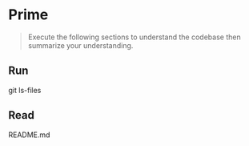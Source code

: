 # Prime
> Execute the following sections to understand the codebase then summarize your understanding.

## Run
git ls-files

## Read
README.md